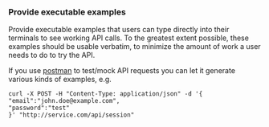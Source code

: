 ### Provide executable examples

Provide executable examples that users can type directly into their
terminals to see working API calls. To the greatest extent possible,
these examples should be usable verbatim, to minimize the amount of
work a user needs to do to try the API.

If you use [postman]() to test/mock API requests 
you can let it generate various kinds of examples, e.g.

```
curl -X POST -H "Content-Type: application/json" -d '{
"email":"john.doe@example.com",
"password":"test"
}' "http://service.com/api/session"
```
